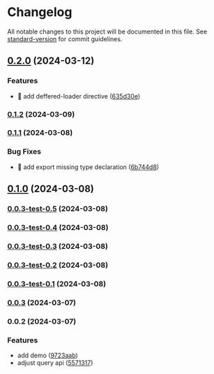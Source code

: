 # Changelog

All notable changes to this project will be documented in this file. See [standard-version](https://github.com/conventional-changelog/standard-version) for commit guidelines.

## [0.2.0](https://github.com/ectuser/ng-addition/compare/ng-addition-v0.1.2...ng-addition-v0.2.0) (2024-03-12)


### Features

* 🎸 add deffered-loader directive ([635d30e](https://github.com/ectuser/ng-addition/commit/635d30e01b21655910d19ab12d1a54d161740414))

### [0.1.2](https://github.com/ectuser/ng-addition/compare/ng-addition-v0.1.1...ng-addition-v0.1.2) (2024-03-09)

### [0.1.1](https://github.com/ectuser/ng-addition/compare/ng-addition-v0.1.0...ng-addition-v0.1.1) (2024-03-08)


### Bug Fixes

* 🐛 add export missing type declaration ([6b744d8](https://github.com/ectuser/ng-addition/commit/6b744d898b1500e213e0070da8899245a42f3437))

## [0.1.0](https://github.com/ectuser/ng-addition/compare/ng-addition-v0.0.3-test-0.5...ng-addition-v0.1.0) (2024-03-08)

### [0.0.3-test-0.5](https://github.com/ectuser/ng-addition/compare/ng-addition-v0.0.3-test-0.4...ng-addition-v0.0.3-test-0.5) (2024-03-08)

### [0.0.3-test-0.4](https://github.com/ectuser/ng-addition/compare/ng-addition-v0.0.3-test-0.3...ng-addition-v0.0.3-test-0.4) (2024-03-08)

### [0.0.3-test-0.3](https://github.com/ectuser/ng-addition/compare/ng-addition-v0.0.3-test-0.2...ng-addition-v0.0.3-test-0.3) (2024-03-08)

### [0.0.3-test-0.2](https://github.com/ectuser/ng-addition/compare/ng-addition-v0.0.3-test-0.1...ng-addition-v0.0.3-test-0.2) (2024-03-08)

### [0.0.3-test-0.1](https://github.com/ectuser/ng-addition/compare/ng-addition-v0.0.3...ng-addition-v0.0.3-test-0.1) (2024-03-08)

### [0.0.3](https://github.com/ectuser/ng-addition/compare/ng-addition-v0.0.2...ng-addition-v0.0.3) (2024-03-07)

### 0.0.2 (2024-03-07)


### Features

* add demo ([9723aab](https://github.com/ectuser/ng-addition/commit/9723aabf2ef358b7189b73c5e5471aef15983fd3))
* adjust query api ([5571317](https://github.com/ectuser/ng-addition/commit/5571317cb663df24630678552119cce9ae79b671))
